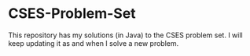 # CSES-Problem-Set
This repository has my solutions (in Java) to the CSES problem set.  I will keep updating it as and when I solve a new problem. 

